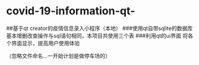 # covid-19-information-qt-
##基于qt creator的疫情信息录入小程序（本地）
###使用qt自带sqlite的数据库
基本增删改查操作与sql语句相同，本项目共使用三个表
###利用qt的ui界面
将各个界面显示，提高用户使用体验


（忽略文件命名...一开始计划是做停车场的）
